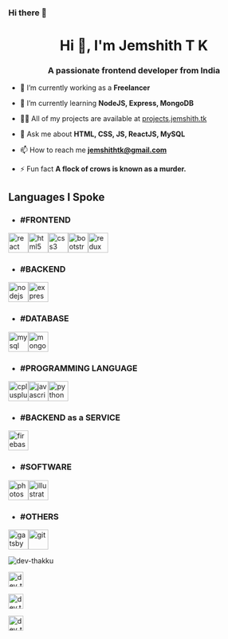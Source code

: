 ### Hi there 👋

<!--
**dev-thakku/dev-thakku** is a ✨ _special_ ✨ repository because its `README.md` (this file) appears on your GitHub profile.

Here are some ideas to get you started:

- 🔭 I’m currently working on ...
- 🌱 I’m currently learning ...
- 👯 I’m looking to collaborate on ...
- 🤔 I’m looking for help with ...
- 💬 Ask me about ...
- 📫 How to reach me: ...
- 😄 Pronouns: ...
- ⚡ Fun fact: ...
-->
<h1 align="center">Hi 👋, I'm Jemshith T K</h1>

<h3 align="center">A passionate frontend developer from India</h3>

- 🔭 I’m currently working as a **Freelancer**

- 🌱 I’m currently learning **NodeJS, Express, MongoDB**

- 👨‍💻 All of my projects are available at [projects.jemshith.tk](projects.jemshith.tk)

- 💬 Ask me about **HTML, CSS, JS, ReactJS, MySQL**

- 📫 How to reach me **jemshithtk@gmail.com**

- ⚡ Fun fact **A flock of crows is known as a murder.**

<h2>Languages I Spoke</h2>

- <h3>#FRONTEND</h3>

<img src="https://devicons.github.io/devicon/devicon.git/icons/react/react-original-wordmark.svg" alt="react" width="40" height="40"/><img src="https://devicons.github.io/devicon/devicon.git/icons/html5/html5-original-wordmark.svg" alt="html5" width="40" height="40"/><img src="https://devicons.github.io/devicon/devicon.git/icons/css3/css3-original-wordmark.svg" alt="css3" width="40" height="40"/><img src="https://devicons.github.io/devicon/devicon.git/icons/bootstrap/bootstrap-plain.svg" alt="bootstrap" width="40" height="40"/><img src="https://devicons.github.io/devicon/devicon.git/icons/redux/redux-original.svg" alt="redux" width="40" height="40"/>



- <h3>#BACKEND</h3>



<img src="https://devicons.github.io/devicon/devicon.git/icons/nodejs/nodejs-original-wordmark.svg" alt="nodejs" width="40" height="40"/><img src="https://devicons.github.io/devicon/devicon.git/icons/express/express-original-wordmark.svg" alt="express" width="40" height="40"/>



- <h3>#DATABASE</h3>



<img src="https://devicons.github.io/devicon/devicon.git/icons/mysql/mysql-original-wordmark.svg" alt="mysql" width="40" height="40"/><img src="https://devicons.github.io/devicon/devicon.git/icons/mongodb/mongodb-original-wordmark.svg" alt="mongodb" width="40" height="40"/>



- <h3>#PROGRAMMING LANGUAGE</h3>



<img src="https://devicons.github.io/devicon/devicon.git/icons/cplusplus/cplusplus-original.svg" alt="cplusplus" width="40" height="40"/><img src="https://devicons.github.io/devicon/devicon.git/icons/javascript/javascript-original.svg" alt="javascript" width="40" height="40"/><img src="https://devicons.github.io/devicon/devicon.git/icons/python/python-original.svg" alt="python" width="40" height="40"/>



- <h3>#BACKEND as a SERVICE</h3>



<img src="https://www.vectorlogo.zone/logos/firebase/firebase-icon.svg" alt="firebase" width="40" height="40"/>



- <h3>#SOFTWARE</h3>



<img src="https://devicons.github.io/devicon/devicon.git/icons/photoshop/photoshop-plain.svg" alt="photoshop" width="40" height="40"/><img src="https://www.vectorlogo.zone/logos/adobe_illustrator/adobe_illustrator-icon.svg" alt="illustrator" width="40" height="40"/>



- <h3>#OTHERS</h3>



<img src="https://www.vectorlogo.zone/logos/gatsbyjs/gatsbyjs-icon.svg" alt="gatsby" width="40" height="40"/><img src="https://www.vectorlogo.zone/logos/git-scm/git-scm-icon.svg" alt="git" width="40" height="40"/> 



<p><img align="center" src="https://github-readme-stats.vercel.app/api/top-langs/?username=dev-thakku&layout=compact&hide=html" alt="dev-thakku" /></p>

<p align="center">

<a href="https://twitter.com/dev_thakku" target="blank"><img align="center" src="https://cdn.jsdelivr.net/npm/simple-icons@3.0.1/icons/twitter.svg" alt="dev_thakku" height="30" width="30" /></a>

<a href="https://fb.com/dev.thakku" target="blank"><img align="center" src="https://cdn.jsdelivr.net/npm/simple-icons@3.0.1/icons/facebook.svg" alt="dev.thakku" height="30" width="30" /></a>

<a href="https://instagram.com/dev_thakku" target="blank"><img align="center" src="https://cdn.jsdelivr.net/npm/simple-icons@3.0.1/icons/instagram.svg" alt="dev_thakku" height="30" width="30" /></a>

</p>
